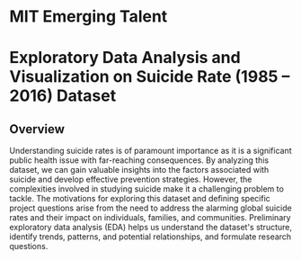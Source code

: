 # MIT Emerging Talent
# Exploratory Data Analysis and Visualization on Suicide Rate (1985 – 2016) Dataset
## Overview
Understanding suicide rates is of paramount importance as it is a significant public health issue with far-reaching consequences. By analyzing this dataset, we can gain valuable insights into the factors associated with suicide and develop effective prevention strategies. However, the complexities involved in studying suicide make it a challenging problem to tackle.
The motivations for exploring this dataset and defining specific project questions arise from the need to address the alarming global suicide rates and their impact on individuals, families, and communities. Preliminary exploratory data analysis (EDA) helps us understand the dataset's structure, identify trends, patterns, and potential relationships, and formulate research questions.

## 
